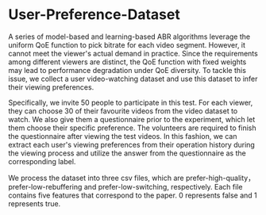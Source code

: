 # User-Preference-Dataset

A series of model-based and learning-based ABR algorithms leverage the uniform QoE function to pick bitrate for each video segment. However, it cannot meet the viewer's actual demand in practice. Since the requirements among different viewers are distinct, the QoE function with fixed weights may lead to performance degradation under QoE diversity. To tackle this issue, we collect a user video-watching dataset and use this dataset to infer their viewing preferences.

Specifically, we invite 50 people to participate in this test. For each viewer, they can choose 30 of their favourite videos from the video dataset to watch. We also give them a questionnaire prior to the experiment, which let them choose their specific preference. The volunteers are required to finish the questionnaire after viewing the test videos. In this fashion, we can extract each user's viewing preferences from their operation history during the viewing process and utilize the answer from the questionnaire as the corresponding label.

We process the dataset into three csv files, which are prefer-high-quality， prefer-low-rebuffering and prefer-low-switching, respectively. Each file contains five features that correspond to the paper. 0 represents false and 1 represents true.
